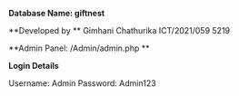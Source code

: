 

**Database Name: giftnest**

**Developed by **
Gimhani Chathurika ICT/2021/059 5219



**Admin Panel: /Admin/admin.php **

**Login Details**

Username: Admin
Password: Admin123
